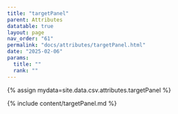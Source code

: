 ```yaml
---
title: "targetPanel"
parent: Attributes
datatable: true
layout: page
nav_order: "61"
permalink: "docs/attributes/targetPanel.html"
date: "2025-02-06"
params:
  title: ""
  rank: ""
---
```

{% assign mydata=site.data.csv.attributes.targetPanel %} 

{% include content/targetPanel.md %}

